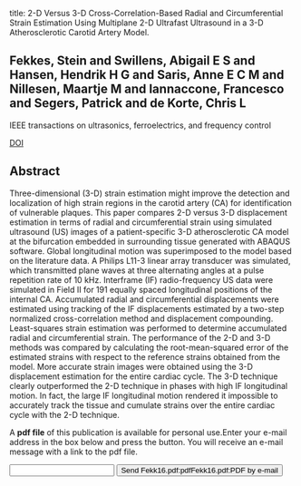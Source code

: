 title: 2-D Versus 3-D Cross-Correlation-Based Radial and Circumferential Strain Estimation Using Multiplane 2-D Ultrafast Ultrasound in a 3-D Atherosclerotic Carotid Artery Model.

## Fekkes, Stein and Swillens, Abigail E S and Hansen, Hendrik H G and Saris, Anne E C M and Nillesen, Maartje M and Iannaccone, Francesco and Segers, Patrick and de Korte, Chris L
IEEE transactions on ultrasonics, ferroelectrics, and frequency control

<a href="https://doi.org/10.1109/TUFFC.2016.2603189">DOI</a>

## Abstract
Three-dimensional (3-D) strain estimation might improve the detection and localization of high strain regions in the carotid artery (CA) for identification of vulnerable plaques. This paper compares 2-D versus 3-D displacement estimation in terms of radial and circumferential strain using simulated ultrasound (US) images of a patient-specific 3-D atherosclerotic CA model at the bifurcation embedded in surrounding tissue generated with ABAQUS software. Global longitudinal motion was superimposed to the model based on the literature data. A Philips L11-3 linear array transducer was simulated, which transmitted plane waves at three alternating angles at a pulse repetition rate of 10 kHz. Interframe (IF) radio-frequency US data were simulated in Field II for 191 equally spaced longitudinal positions of the internal CA. Accumulated radial and circumferential displacements were estimated using tracking of the IF displacements estimated by a two-step normalized cross-correlation method and displacement compounding. Least-squares strain estimation was performed to determine accumulated radial and circumferential strain. The performance of the 2-D and 3-D methods was compared by calculating the root-mean-squared error of the estimated strains with respect to the reference strains obtained from the model. More accurate strain images were obtained using the 3-D displacement estimation for the entire cardiac cycle. The 3-D technique clearly outperformed the 2-D technique in phases with high IF longitudinal motion. In fact, the large IF longitudinal motion rendered it impossible to accurately track the tissue and cumulate strains over the entire cardiac cycle with the 2-D technique.

A <b>pdf file</b> of this publication is available for personal use.Enter your e-mail address in the box below and press the button. You will receive an e-mail message with a link to the pdf file.
<form action="sender.php">  <input type="text" name="email">  <input type="submit" value="Send Fekk16.pdf:pdfFekk16.pdf:PDF by e-mail"></form>